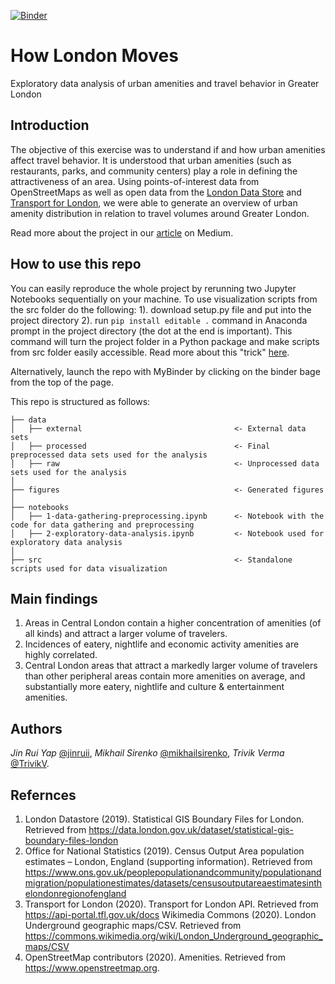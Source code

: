 [![Binder](https://mybinder.org/badge_logo.svg)](https://mybinder.org/v2/gh/jwrap/how-london-moves/master)

# How London Moves
Exploratory data analysis of urban amenities and travel behavior in Greater London

## Introduction
The objective of this exercise was to understand if and how urban amenities affect travel behavior. It is understood that urban amenities (such as restaurants, parks, and community centers) play a role in defining the attractiveness of an area. Using points-of-interest data from OpenStreetMaps as well as open data from the [London Data Store](https://data.london.gov.uk) and [Transport for London](https://api-portal.tfl.gov.uk/docs), we were able to generate an overview of urban amenity distribution in relation to travel volumes around Greater London.

Read more about the project in our [article](https://medium.com) on Medium.

## How to use this repo
You can easily reproduce the whole project by rerunning two Jupyter Notebooks sequentially on your machine. To use visualization scripts from the src folder do the following: 1). download setup.py file and put into the project directory 2). run `pip install editable .` command in Anaconda prompt in the project directory (the dot at the end is important). This command will turn the project folder in a Python package and make scripts from src folder easily accessible. Read more about this "trick" [here](https://godatadriven.com/blog/write-less-terrible-code-with-jupyter-notebook/).

Alternatively, launch the repo with MyBinder by clicking on the binder bage from the top of the page. 

This repo is structured as follows:
```
├── data
│   ├── external                                  <- External data sets
│   ├── processed                                 <- Final preprocessed data sets used for the analysis
│   ├── raw                                       <- Unprocessed data sets used for the analysis
│
├── figures                                       <- Generated figures
│
├── notebooks                
│   ├── 1-data-gathering-preprocessing.ipynb      <- Notebook with the code for data gathering and preprocessing
│   ├── 2-exploratory-data-analysis.ipynb         <- Notebook used for exploratory data analysis 
│
├── src                                           <- Standalone scripts used for data visualization
```

## Main findings

1. Areas in Central London contain a higher concentration of amenities (of all kinds) and attract a larger volume of travelers.
2. Incidences of eatery, nightlife and economic activity amenities are highly correlated.
3. Central London areas that attract a markedly larger volume of travelers than other peripheral areas contain more amenities on average, and substantially more eatery, nightlife and culture & entertainment amenities.

## Authors

_Jin Rui Yap_ [@jinruii](https://twitter.com/jinruii), _Mikhail Sirenko_ [@mikhailsirenko](https://twitter.com/mikhailsirenko), _Trivik Verma_ [@TrivikV](https://twitter.com/TrivikV).

## Refernces
1. London Datastore (2019). Statistical GIS Boundary Files for London. Retrieved from https://data.london.gov.uk/dataset/statistical-gis-boundary-files-london
2. Office for National Statistics (2019). Census Output Area population estimates – London, England (supporting information). Retrieved from https://www.ons.gov.uk/peoplepopulationandcommunity/populationandmigration/populationestimates/datasets/censusoutputareaestimatesinthelondonregionofengland
3. Transport for London (2020). Transport for London API. Retrieved from https://api-portal.tfl.gov.uk/docs
Wikimedia Commons (2020). London Underground geographic maps/CSV. Retrieved from https://commons.wikimedia.org/wiki/London_Underground_geographic_maps/CSV
4. OpenStreetMap contributors (2020). Amenities. Retrieved from https://www.openstreetmap.org.

